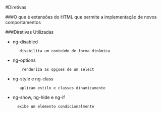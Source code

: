  #Diretivas

  ###O que é
   extensões do HTML que permite a implementação de novos comportamentos

   ###Diretivas Utilizadas
   - ng-disabled
            
            disabilita um conteúdo de forma dinâmica
            
   - ng-options
             
             renderiza as opçoes de um select
              
   - ng-style e ng-class
        
            aplicam estilo e classes dinamicamente
        
   - ng-show, ng-hide e ng-if
     
           exibe um elemento condicionalmente
